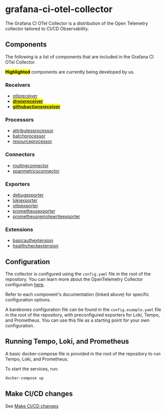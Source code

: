 # grafana-ci-otel-collector

The Grafana CI OTel Collector is a distribution of the Open Telemetry collector tailored to CI/CD Observability.

## Components

The following is a list of components that are included in the Grafana CI OTel Collector.

<mark>**Highlighted**</mark> components are currently being developed by us.

### Receivers

- [otlpreceiver][otlpreceiver]
- <mark>**[dronereceiver][dronereceiver]**</mark>
- <mark>**[githubactionsreceiver][githubactionsreceiver]**</mark>

[otlpreceiver]: https://github.com/open-telemetry/opentelemetry-collector/tree/v0.99.0/receiver/otlpreceiver
[dronereceiver]: ./receiver/dronereceiver/README.md
[githubactionsreceiver]: https://github.com/grafana/opentelemetry-collector-contrib/tree/feat-add-githubactionseventreceiver-2/receiver/githubactionsreceiver

### Processors

- [attributesprocessor][attributesprocessor]
- [batchprocessor][batchprocessor]
- [resourceprocessor][resourceprocessor]

[attributesprocessor]: https://github.com/open-telemetry/opentelemetry-collector-contrib/tree/v0.99.0/processor/attributesprocessor
[batchprocessor]: https://github.com/open-telemetry/opentelemetry-collector/tree/v0.99.0/processor/batchprocessor
[resourceprocessor]: https://github.com/open-telemetry/opentelemetry-collector-contrib/tree/v0.99.0/processor/resourceprocessor

### Connectors

- [routingconnector][routingconnector]
- [spanmetricsconnector][spanmetricsconnector]

[routingconnector]: https://github.com/open-telemetry/opentelemetry-collector-contrib/tree/v0.99.0/connector/routingconnector
[spanmetricsconnector]: https://github.com/open-telemetry/opentelemetry-collector-contrib/tree/v0.99.0/connector/spanmetricsconnector

### Exporters

- [debugexporter][debugexporter]
- [lokiexporter][lokiexporter]
- [otlpexporter][otlpexporter]
- [prometheusexporter][prometheusexporter]
- [prometheusremotewriteexporter][prometheusremotewriteexporter]

[debugexporter]: https://github.com/open-telemetry/opentelemetry-collector/tree/v0.99.0/exporter/debugexporter
[lokiexporter]: https://github.com/open-telemetry/opentelemetry-collector-contrib/tree/v0.99.0/exporter/lokiexporter
[otlpexporter]: https://github.com/open-telemetry/opentelemetry-collector/tree/v0.99.0/exporter/otlpexporter
[prometheusexporter]: https://github.com/open-telemetry/opentelemetry-collector-contrib/tree/v0.99.0/exporter/prometheusexporter
[prometheusremotewriteexporter]: https://github.com/open-telemetry/opentelemetry-collector-contrib/tree/v0.99.0/exporter/prometheusremotewriteexporter

### Extensions

- [basicauthextension][basicauthextension]
- [healthcheckextension][healthcheckextension]

[basicauthextension]: https://github.com/open-telemetry/opentelemetry-collector-contrib/tree/v0.99.0/extension/basicauthextension
[healthcheckextension]: https://github.com/open-telemetry/opentelemetry-collector-contrib/tree/v0.99.0/extension/healthcheckextension

## Configuration

The collector is configured using the `config.yaml` file in the root of the repository.
You can learn more about the OpenTelemetry Collector configuration [here][otel-configuration].

Refer to each component's documentation (linked above) for specific configuration options.

A barebones configuration file can be found in the `config.example.yaml` file in the root of the repository, with preconfigured exporters for Loki, Tempo, and Prometheus. You can use this file as a starting point for your own configuration.

[otel-configuration]: https://opentelemetry.io/docs/collector/configuration/

## Running Tempo, Loki, and Prometheus

A basic docker-compose file is provided in the root of the repository to run Tempo, Loki, and Prometheus.

To start the services, run:

```bash
docker-compose up
```

## Make CI/CD changes

See [Make CI/CD changes](.drone/README.md)

